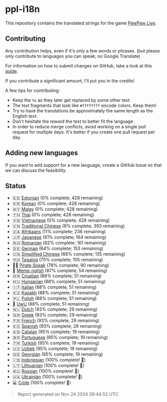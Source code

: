 [//]: # "This file is automatically generated by generate_readme.py"

# ppl-i18n

This repository contains the translated strings for the game [PewPew Live](https://pewpew.live).

## Contributing

Any contribution helps, even if it's only a few words or phrases.
(but please only contribute to languages you can speak; no Google Translate)

For information on how to submit changes on GitHub, take a look at this [guide](https://docs.github.com/en/free-pro-team@latest/github/managing-files-in-a-repository/editing-files-in-another-users-repository).

If you contribute a significant amount, I'll put you in the credits!

A few tips for contributing:

* Keep the `%s` as they later get replaced by some other text.
* The text fragments that look like `#ffffffff` encode colors. Keep them!
* Try to have the translations be approximately the same length as the English text.
* Don't hesitate the reword the text to better fit the language.
* In order to reduce merge conflicts, avoid working on a single pull request for multiple days. It's better if you create one pull request per day.

## Adding new languages

If you want to add support for a new language, create a GitHub Issue so that we can discuss
the feasibility.

## Status

* 🇪🇪 [Estonian](/translations/est.po) (0% complete; 428 remaining)
* 🇰🇷 [Korean](/translations/kor.po) (0% complete; 428 remaining)
* 🇲🇾 [Malay](/translations/msa.po) (0% complete; 428 remaining)
* 🇹🇭 [Thai](/translations/tha.po) (0% complete; 428 remaining)
* 🇻🇳 [Vietnamese](/translations/vie.po) (0% complete; 428 remaining)
* 🇨🇳 [Traditional Chinese](/translations/cht.po) (8% complete; 393 remaining)
* 🇿🇦 [Afrikaans](/translations/afr.po) (11% complete; 236 remaining)
* 🇯🇵 [Japanese](/translations/jpn.po) (61% complete; 164 remaining)
* 🇷🇴 [Romanian](/translations/ron.po) (62% complete; 161 remaining)
* 🇩🇪 [German](/translations/deu.po) (64% complete; 153 remaining)
* 🇨🇳 [Simplified Chinese](/translations/chs.po) (68% complete; 135 remaining)
* 🇵🇭 [Tagalog](/translations/tgl.po) (75% complete; 105 remaining)
* 🏴‍☠️ [Pirate Speak](/translations/pirate.po) (78% complete; 90 remaining)
* 🐸 [Meme-nglish](/translations/meme.po) (87% complete; 54 remaining)
* 🇭🇷 [Croatian](/translations/hrv.po) (88% complete; 51 remaining)
* 🇭🇺 [Hungarian](/translations/hun.po) (88% complete; 51 remaining)
* 🇮🇹 [Italian](/translations/ita.po) (88% complete; 51 remaining)
* 🇰🇿 [Kazakh](/translations/kaz.po) (88% complete; 51 remaining)
* 🇵🇱 [Polish](/translations/pol.po) (88% complete; 51 remaining)
* 🥰 [UwU](/translations/uwu.po) (88% complete; 51 remaining)
* 🇳🇱 [Dutch](/translations/nld.po) (93% complete; 29 remaining)
* 🇬🇷 [Greek](/translations/ell.po) (93% complete; 29 remaining)
* 🇫🇷 [French](/translations/fra.po) (93% complete; 29 remaining)
* 🇪🇸 [Spanish](/translations/spa.po) (93% complete; 29 remaining)
* 🇦🇩 [Catalan](/translations/cat.po) (95% complete; 19 remaining)
* 🇧🇷 [Portuguese](/translations/por.po) (95% complete; 19 remaining)
* 🇹🇷 [Turkish](/translations/tur.po) (95% complete; 19 remaining)
* 🇺🇿 [Uzbek](/translations/uzb.po) (95% complete; 19 remaining)
* 🇬🇪 [Georgian](/translations/kat.po) (95% complete; 19 remaining)
* 🇮🇩 [Indonesian](/translations/ind.po) (100% complete! 🎉)
* 🇱🇹 [Lithuanian](/translations/lit.po) (100% complete! 🎉)
* 🇷🇺 [Russian](/translations/rus.po) (100% complete! 🎉)
* 🇺🇦 [Ukrainian](/translations/ukr.po) (100% complete! 🎉)
* 💻 [Code](/translations/code.po) (100% complete! 🎉)

> Report generated on Nov 24 2024 09:44:52 UTC
